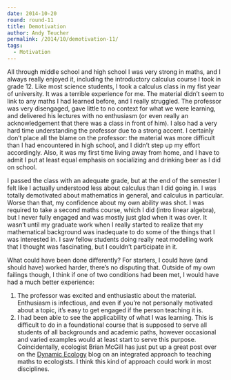 ```yaml
---
date: 2014-10-20
round: round-11
title: Demotivation
author: Andy Teucher
permalink: /2014/10/demotivation-11/
tags:
  - Motivation
---
```

All through middle school and high school I was very strong in maths, and I always really enjoyed it, including the introductory calculus course I took in grade 12. Like most science students, I took a calculus class in my fist year of university. It was a terrible experience for me. The material didn&#8217;t seem to link to any maths I had learned before, and I really struggled. The professor was very disengaged, gave little to no context for what we were learning, and delivered his lectures with no enthusiasm (or even really an acknowledgement that there was a class in front of him). I also had a very hard time understanding the professor due to a strong accent. I certainly don&#8217;t place all the blame on the professor: the material was more difficult than I had encountered in high school, and I didn&#8217;t step up my effort accordingly. Also, it was my first time living away from home, and I have to admit I put at least equal emphasis on socializing and drinking beer as I did on school.

I passed the class with an adequate grade, but at the end of the semester I felt like I actually understood less about calculus than I did going in. I was totally demotivated about mathematics in general, and calculus in particular. Worse than that, my confidence about my own ability was shot. I was required to take a second maths course, which I did (intro linear algebra), but I never fully engaged and was mostly just glad when it was over. It wasn&#8217;t until my graduate work when I really started to realize that my mathematical background was inadequate to do some of the things that I was interested in. I saw fellow students doing really neat modelling work that I thought was fascinating, but I couldn&#8217;t participate in it.

What could have been done differently? For starters, I could have (and should have) worked harder, there&#8217;s no disputing that. Outside of my own failings though, I think if one of two conditions had been met, I would have had a much better experience:

1.  The professor was excited and enthusiastic about the material. Enthusiasm is infectious, and even if you&#8217;re not personally motivated about a topic, it&#8217;s easy to get engaged if the person teaching it is.
2.  I had been able to see the applicability of what I was learning. This is difficult to do in a foundational course that is supposed to serve all students of all backgrounds and academic paths, however occasional and varied examples would at least start to serve this purpose. Coincidentally, ecologist Brian McGill has just put up a great post over on the [Dynamic Ecology][1] blog on an integrated approach to teaching maths to ecologists. I think this kind of approach could work in most disciplines.

 [1]: http://dynamicecology.wordpress.com/2014/10/20/what-math-should-ecologists-teach/
